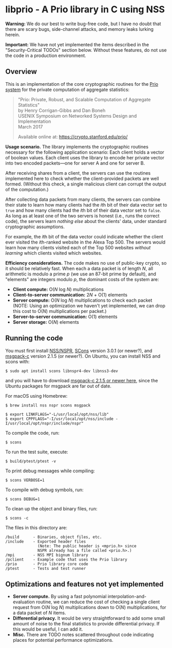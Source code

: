 # libprio - A Prio library in C using NSS 

**Warning:**
We do our best to write bug-free code, but I have no doubt
that there are scary bugs, side-channel attacks, and memory leaks 
lurking herein. 

**Important:**
We have not yet implemented the items
described in the "Security-Critical TODOs" section below.
Without these features, do not use the code in a production environment.


## Overview

This is an implementation of the core cryptographic routines
for the [Prio system](https://crypto.stanford.edu/prio/) 
for the private computation of aggregate statistics:
> "Prio: Private, Robust, and Scalable Computation of Aggregate Statistics"<br>
> by Henry Corrigan-Gibbs and Dan Boneh<br>
> USENIX Symposium on Networked Systems Design and Implementation<br>
> March 2017
>
> Available online at:
>    https://crypto.stanford.edu/prio/

**Usage scenario.**
The library implements the cryptographic routines necessary
for the following application scenario:
Each client holds a vector of boolean values.
Each client uses the library to encode her private vector into two 
encoded packets&mdash;one for server A and one for server B.

After receiving shares from a client, the servers can use the routines
implemented here to check whether the client-provided packets are 
well formed. 
(Without this check, a single malicious client can corrupt the
output of the computation.)

After collecting data packets from many clients, the servers
can combine their state to learn how many clients had the
*i*th bit of their data vector set to `true` and how many
clients had the *i*th bit of their data vector set to `false`.
As long as at least one of the two servers is honest 
(i.e., runs the correct code), 
the servers learn *nothing else* about the clients' data, 
under standard cryptographic assumptions.

For example, the *i*th bit of the data vector could indicate
whether the client ever visited the *i*th-ranked website
in the Alexa Top 500.
The servers would learn how many clients visited each of the 
Top 500 websites *without learning* which clients visited
which websites.

**Efficiency considerations.**
The code makes no use of public-key crypto, so it should 
be relatively fast.
When each a data packet is of length *N*, 
all arithmetic is modulo a prime *p* (we use an 87-bit prime by default), 
and "elements" are integers modulo *p*, 
the dominant costs of the system are:
* **Client compute:** O(*N* log *N*) multiplications 
* **Client-to-server communication:** 2*N* + O(1) elements<br>
* **Server compute:** O(*N* log *N*) multiplications to check each packet<br> 
    (NOTE: Using an optimization we haven't yet implemented, we can 
    drop this cost to O(*N*) multiplications per packet.)
* **Server-to-server communication:** O(1) elements
* **Server storage:** O(*N*) elements

## Running the code

You must first install 
[NSS/NSPR](https://developer.mozilla.org/en-US/docs/Mozilla/Projects/NSS), 
[SCons](http://scons.org/) version 3.0.1 (or newer?), and
[msgpack-c](https://github.com/msgpack/msgpack-c) version 2.1.5 (or newer?).
On Ubuntu, you can install NSS and scons with:

    $ sudo apt install scons libnspr4-dev libnss3-dev 

and you will have to download [msgpack-c 2.1.5 or newer here](https://github.com/msgpack/msgpack-c/releases),
since the Ubuntu packages for msgpack are far out of date.

For macOS using Homebrew:

    $ brew install nss nspr scons msgpack

    $ export LINKFLAGS="-L/usr/local/opt/nss/lib"
    $ export CPPFLAGS="-I/usr/local/opt/nss/include -I/usr/local/opt/nspr/include/nspr"

To compile the code, run:

    $ scons

To run the test suite, execute:

    $ build/ptest/ptest -v

To print debug messages while compiling:

    $ scons VERBOSE=1

To compile with debug symbols, run:

    $ scons DEBUG=1

To clean up the object and binary files, run:

    $ scons -c

The files in this directory are:
````
/build      - Binaries, object files, etc.
/include    - Exported header files
              (Note: The public header is <mprio.h> since
              NSPR already has a file called <prio.h>.)
/mpi        - NSS MPI bignum library 
/pclient    - Example code that uses the Prio library
/prio       - Prio library core code
/ptest      - Tests and test runner
````

## Optimizations and features not yet implemented
* **Server compute.**
  By using a fast polynomial interpolation-and-evaluation
  routine, we can reduce the cost of checking a single client
  request from O(*N* log *N*) multiplications down to O(*N*)
  multiplications, for a data packet of *N* items.
* **Differential privacy.**
  It would be very straightforward to add some small amount of 
  noise to the final statistics to provide differential privacy.
  If this would be useful, I can add it.
* **Misc.**
  There are TODO notes scattered throughout code indicating
  places for potential performance optimizations.
  


